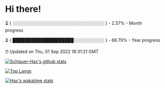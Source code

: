 # Hi there!

⏳ { ░░░░░░░░░░░░░░░░░░░░░░░░░░░░░░ } - 2.57% - Month progress

⏳ { ████████████████████░░░░░░░░░░ } - 66.79% - Year progress

⏰ Updated on Thu, 01 Sep 2022 18:31:21 GMT


[![Schlauer-Hax's github stats](https://github-readme-stats.vercel.app/api?username=Schlauer-Hax&show_icons=true&theme=dark&count_private=true)](https://github.com/Schlauer-Hax)


[![Top Langs](https://github-readme-stats.vercel.app/api/top-langs/?username=Schlauer-Hax&layout=compact&theme=dark)](https://github.com/Schlauer-Hax?tab=repositories)


[![Hax's wakatime stats](https://github-readme-stats.vercel.app/api/wakatime?username=Hax&theme=dark)](https://wakatime.com/@Hax)


